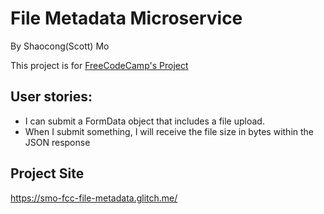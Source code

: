 File Metadata Microservice
=========================
By Shaocong(Scott) Mo

This project is for [FreeCodeCamp's Project](https://www.freecodecamp.org/challenges/file-metadata-microservice)

## User stories:
- I can submit a FormData object that includes a file upload.
- When I submit something, I will receive the file size in bytes within the JSON response

## Project Site
https://smo-fcc-file-metadata.glitch.me/

